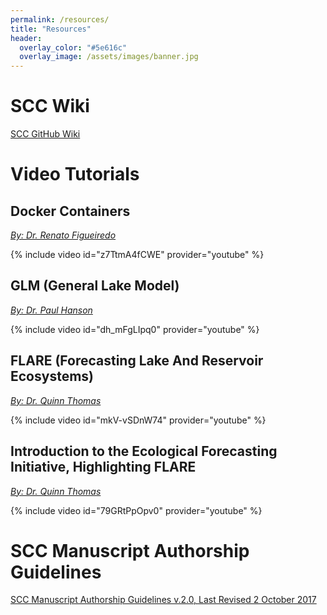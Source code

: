 ```yaml
---
permalink: /resources/
title: "Resources"
header:
  overlay_color: "#5e616c"
  overlay_image: /assets/images/banner.jpg
---
```


# SCC Wiki

[<i class="fas fa-link" aria-hidden="true"></i> SCC GitHub Wiki](https://github.com/CareyLabVT/SmartConnectedCommunities/wiki)

# Video Tutorials

## Docker Containers

*[<i class="fab fa-youtube" aria-hidden="true"></i> By: Dr. Renato Figueiredo](
https://www.youtube.com/watch?v=z7TtmA4fCWE)*

{% include video id="z7TtmA4fCWE" provider="youtube" %}

## GLM (General Lake Model)

*[<i class="fab fa-youtube" aria-hidden="true"></i> By: Dr. Paul Hanson](
https://www.youtube.com/watch?v=dh_mFgLIpq0)*

{% include video id="dh_mFgLIpq0" provider="youtube" %}

## FLARE (Forecasting Lake And Reservoir Ecosystems)

*[<i class="fab fa-youtube" aria-hidden="true"></i> By: Dr. Quinn Thomas](
https://www.youtube.com/watch?v=mkV-vSDnW74)*

{% include video id="mkV-vSDnW74" provider="youtube" %}

## Introduction to the Ecological Forecasting Initiative, Highlighting FLARE

*[<i class="fab fa-youtube" aria-hidden="true"></i> By: Dr. Quinn Thomas](
https://www.youtube.com/watch?v=79GRtPpOpv0)*

{% include video id="79GRtPpOpv0" provider="youtube" %}

# SCC Manuscript Authorship Guidelines

[<i class="far fa-file-pdf" aria-hidden="true"></i> SCC Manuscript Authorship Guidelines v.2.0, Last Revised 2 October 2017](../assets/files/SCCAuthorshipGuidelines_v2_2Oct17.pdf)
